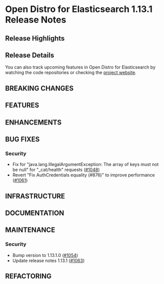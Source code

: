 # Open Distro for Elasticsearch 1.13.1 Release Notes

## Release Highlights

## Release Details

You can also track upcoming features in Open Distro for Elasticsearch by watching the code repositories or checking the [project website](https://opendistro.github.io/for-elasticsearch/features/comingsoon.html).

## BREAKING CHANGES

## FEATURES

## ENHANCEMENTS

## BUG FIXES

### Security
* Fix for "java.lang.IllegalArgumentException: The array of keys must not be null" for "_cat/health" requests ([#1048](https://github.com/opendistro-for-elasticsearch/security/pull/1048))
* Revert "Fix AuthCredentials equality (#876)" to improve performance ([#1061](https://github.com/opendistro-for-elasticsearch/security/pull/1061))


## INFRASTRUCTURE

## DOCUMENTATION

## MAINTENANCE

### Security
* Bump version to 1.13.1.0 ([#1054](https://github.com/opendistro-for-elasticsearch/security/pull/1054))
* Update release notes 1.13.1 ([#1063](https://github.com/opendistro-for-elasticsearch/security/pull/1063))


## REFACTORING


